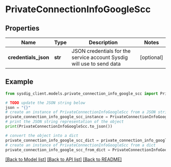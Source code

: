 # PrivateConnectionInfoGoogleScc


## Properties

Name | Type | Description | Notes
------------ | ------------- | ------------- | -------------
**credentials_json** | **str** | JSON credentials for the service account Sysdig will use to send data | [optional] 

## Example

```python
from sysdig_client.models.private_connection_info_google_scc import PrivateConnectionInfoGoogleScc

# TODO update the JSON string below
json = "{}"
# create an instance of PrivateConnectionInfoGoogleScc from a JSON string
private_connection_info_google_scc_instance = PrivateConnectionInfoGoogleScc.from_json(json)
# print the JSON string representation of the object
print(PrivateConnectionInfoGoogleScc.to_json())

# convert the object into a dict
private_connection_info_google_scc_dict = private_connection_info_google_scc_instance.to_dict()
# create an instance of PrivateConnectionInfoGoogleScc from a dict
private_connection_info_google_scc_from_dict = PrivateConnectionInfoGoogleScc.from_dict(private_connection_info_google_scc_dict)
```
[[Back to Model list]](../README.md#documentation-for-models) [[Back to API list]](../README.md#documentation-for-api-endpoints) [[Back to README]](../README.md)


